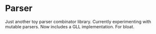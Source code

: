 # Parser

Just another toy parser combinator library. Currently experimenting with mutable parsers.
Now includes a GLL implementation. For bloat.

